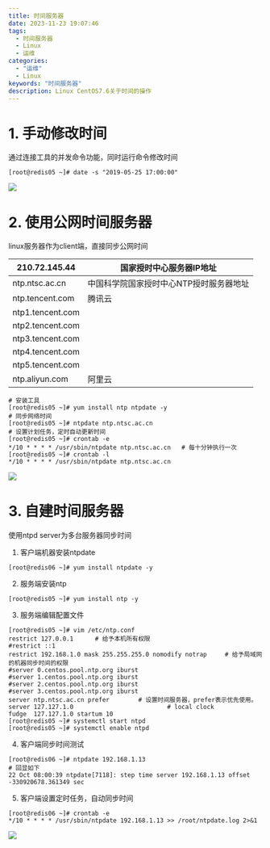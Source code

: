 ```yaml
---
title: 时间服务器
date: 2023-11-23 19:07:46
tags:
  - 时间服务器
  - Linux
  - 运维
categories:
  - "运维"
  - Linux
keywords: "时间服务器"
description: Linux CentOS7.6关于时间的操作
---
```


# 1. 手动修改时间

通过连接工具的并发命令功能，同时运行命令修改时间

```shell
[root@redis05 ~]# date -s "2019-05-25 17:00:00"
```

![](https://cdn.jsdelivr.net/gh/duoli-hub/cdn/source/img/markdown/时间服务器/1.png)

# 2. 使用公网时间服务器

linux服务器作为client端，直接同步公网时间

| 210.72.145.44    | 国家授时中心服务器IP地址                |
| ---------------- | --------------------------------------- |
| ntp.ntsc.ac.cn   | 中国科学院国家授时中心NTP授时服务器地址 |
| ntp.tencent.com  | 腾讯云                                  |
| ntp1.tencent.com |                                         |
| ntp2.tencent.com |                                         |
| ntp3.tencent.com |                                         |
| ntp4.tencent.com |                                         |
| ntp5.tencent.com |                                         |
| ntp.aliyun.com   | 阿里云                                  |

```shell
# 安装工具
[root@redis05 ~]# yum install ntp ntpdate -y
# 同步网络时间
[root@redis05 ~]# ntpdate ntp.ntsc.ac.cn
# 设置计划任务，定时自动更新时间
[root@redis05 ~]# crontab -e
*/10 * * * * /usr/sbin/ntpdate ntp.ntsc.ac.cn	# 每十分钟执行一次
[root@redis05 ~]# crontab -l
*/10 * * * * /usr/sbin/ntpdate ntp.ntsc.ac.cn	
```

![](https://cdn.jsdelivr.net/gh/duoli-hub/cdn/source/img/markdown/时间服务器/2.png)

# 3. 自建时间服务器

使用ntpd server为多台服务器同步时间

1. 客户端机器安装ntpdate

`[root@redis06 ~]# yum install ntpdate -y`

2. 服务端安装ntp

`[root@redis05 ~]# yum install ntp -y`

3. 服务端编辑配置文件

```shell
[root@redis05 ~]# vim /etc/ntp.conf
restrict 127.0.0.1		# 给予本机所有权限
#restrict ::1
restrict 192.168.1.0 mask 255.255.255.0 nomodify notrap		# 给予局域网的机器同步时间的权限
#server 0.centos.pool.ntp.org iburst
#server 1.centos.pool.ntp.org iburst
#server 2.centos.pool.ntp.org iburst
#server 3.centos.pool.ntp.org iburst
server ntp.ntsc.ac.cn prefer		# 设置时间服务器，prefer表示优先使用。
server 127.127.1.0							# local clock
fudge  127.127.1.0 startum 10
[root@redis05 ~]# systemctl start ntpd
[root@redis05 ~]# systemctl enable ntpd
```

4. 客户端同步时间测试

```shell
[root@redis06 ~]# ntpdate 192.168.1.13
# 回显如下
22 Oct 08:00:39 ntpdate[7118]: step time server 192.168.1.13 offset -330920678.361349 sec
```

5. 客户端设置定时任务，自动同步时间

```shell
[root@redis06 ~]# crontab -e
*/10 * * * * /usr/sbin/ntpdate 192.168.1.13 >> /root/ntpdate.log 2>&1
```

![](https://cdn.jsdelivr.net/gh/duoli-hub/cdn/source/img/markdown/时间服务器/3.png)